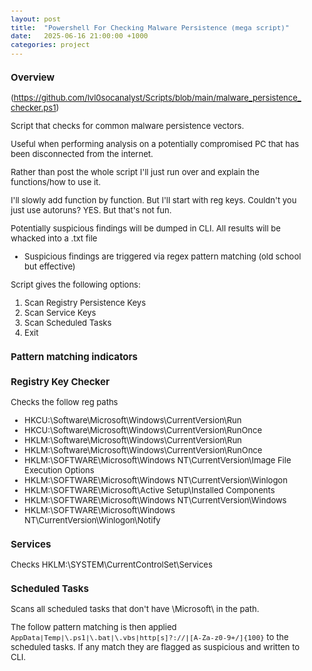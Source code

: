 ```yaml
---
layout: post
title:  "Powershell For Checking Malware Persistence (mega script)"
date:   2025-06-16 21:00:00 +1000
categories: project
---
```


<style>
  body { font-size: 13px; }
  h1 { font-size: 19px !important; }
  h2 { font-size: 17px !important; }
  h3 { font-size: 15px !important; }
</style>

### Overview
(https://github.com/lvl0socanalyst/Scripts/blob/main/malware_persistence_checker.ps1)

Script that checks for common malware persistence vectors.

Useful when performing analysis on a potentially compromised PC that has been disconnected from the internet. 

Rather than post the whole script I'll just run over and explain the functions/how to use it. 

I'll slowly add function by function. But I'll start with reg keys. Couldn't you just use autoruns? YES. But that's not fun.

Potentially suspicious findings will be dumped in CLI. All results will be whacked into a .txt file
- Suspicious findings are triggered via regex pattern matching (old school but effective)

Script gives the following options:
1. Scan Registry Persistence Keys
2. Scan Service Keys
3. Scan Scheduled Tasks
2. Exit

### Pattern matching indicators


### Registry Key Checker

Checks the follow reg paths
- HKCU:\Software\Microsoft\Windows\CurrentVersion\Run
- HKCU:\Software\Microsoft\Windows\CurrentVersion\RunOnce
- HKLM:\Software\Microsoft\Windows\CurrentVersion\Run
- HKLM:\Software\Microsoft\Windows\CurrentVersion\RunOnce
- HKLM:\SOFTWARE\Microsoft\Windows NT\CurrentVersion\Image File Execution Options
- HKLM:\SOFTWARE\Microsoft\Windows NT\CurrentVersion\Winlogon
- HKLM:\SOFTWARE\Microsoft\Active Setup\Installed Components
- HKLM:\SOFTWARE\Microsoft\Windows NT\CurrentVersion\Windows
- HKLM:\SOFTWARE\Microsoft\Windows NT\CurrentVersion\Winlogon\Notify

### Services


Checks HKLM:\SYSTEM\CurrentControlSet\Services

### Scheduled Tasks
Scans all scheduled tasks that don't have \Microsoft\ in the path. 

The follow pattern matching is then applied ```AppData|Temp|\.ps1|\.bat|\.vbs|http[s]?://|[A-Za-z0-9+/]{100}``` to the scheduled tasks. If any match they are flagged as suspicious and written to CLI.


